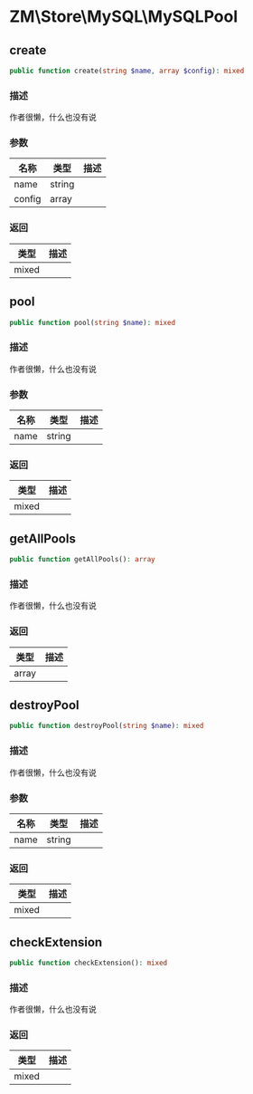 # ZM\Store\MySQL\MySQLPool

## create

```php
public function create(string $name, array $config): mixed
```

### 描述

作者很懒，什么也没有说

### 参数

| 名称 | 类型 | 描述 |
| -------- | ---- | ----------- |
| name | string |  |
| config | array |  |

### 返回

| 类型 | 描述 |
| ---- | ----------- |
| mixed |  |


## pool

```php
public function pool(string $name): mixed
```

### 描述

作者很懒，什么也没有说

### 参数

| 名称 | 类型 | 描述 |
| -------- | ---- | ----------- |
| name | string |  |

### 返回

| 类型 | 描述 |
| ---- | ----------- |
| mixed |  |


## getAllPools

```php
public function getAllPools(): array
```

### 描述

作者很懒，什么也没有说

### 返回

| 类型 | 描述 |
| ---- | ----------- |
| array |  |


## destroyPool

```php
public function destroyPool(string $name): mixed
```

### 描述

作者很懒，什么也没有说

### 参数

| 名称 | 类型 | 描述 |
| -------- | ---- | ----------- |
| name | string |  |

### 返回

| 类型 | 描述 |
| ---- | ----------- |
| mixed |  |


## checkExtension

```php
public function checkExtension(): mixed
```

### 描述

作者很懒，什么也没有说

### 返回

| 类型 | 描述 |
| ---- | ----------- |
| mixed |  |
